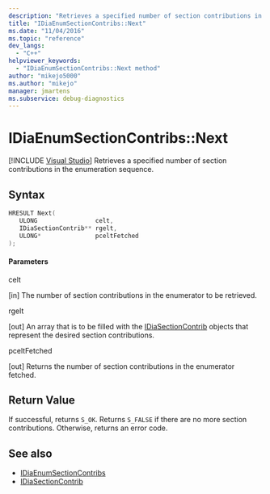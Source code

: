 ```yaml
---
description: "Retrieves a specified number of section contributions in the enumeration sequence."
title: "IDiaEnumSectionContribs::Next"
ms.date: "11/04/2016"
ms.topic: "reference"
dev_langs:
  - "C++"
helpviewer_keywords:
  - "IDiaEnumSectionContribs::Next method"
author: "mikejo5000"
ms.author: "mikejo"
manager: jmartens
ms.subservice: debug-diagnostics
---
```

# IDiaEnumSectionContribs::Next

 [!INCLUDE [Visual Studio](~/includes/applies-to-version/vs-windows-only.md)]
Retrieves a specified number of section contributions in the enumeration sequence.

## Syntax

```C++
HRESULT Next( 
   ULONG                celt,
   IDiaSectionContrib** rgelt,
   ULONG*               pceltFetched
);
```

#### Parameters
 celt

[in] The number of section contributions in the enumerator to be retrieved.

 rgelt

[out] An array that is to be filled with the [IDiaSectionContrib](../../debugger/debug-interface-access/idiasectioncontrib.md) objects that represent the desired section contributions.

 pceltFetched

[out] Returns the number of section contributions in the enumerator fetched.

## Return Value
 If successful, returns `S_OK`. Returns `S_FALSE` if there are no more section contributions. Otherwise, returns an error code.

## See also
- [IDiaEnumSectionContribs](../../debugger/debug-interface-access/idiaenumsectioncontribs.md)
- [IDiaSectionContrib](../../debugger/debug-interface-access/idiasectioncontrib.md)
